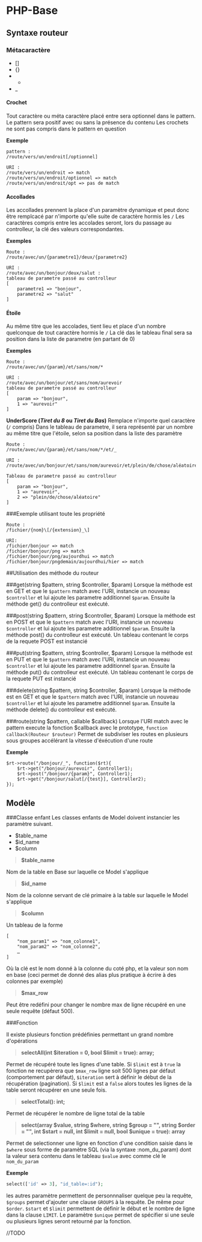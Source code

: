 # PHP-Base

## Syntaxe routeur

### Métacaractère 

* []
* {}
* *
* _

#### Crochet
Tout caractère ou méta caractère placé entre sera optionnel dans le pattern.
Le pattern sera positif avec ou sans la présence du contenu
Les crochets ne sont pas compris dans le pattern en question

**Exemple**
```
pattern :
/route/vers/un/endroit[/optionnel]

URI :
/route/vers/un/endroit => match
/route/vers/un/endroit/optionnel => match
/route/vers/un/endroit/opt => pas de match
```

#### Accollades
Les accollades prennent la place d'un paramètre dynamique et peut donc être remplcacé par n'importe qu'elle suite de caractère hormis les `/`
Les caractères compris entre les accolades seront, lors du passage au controlleur, la clé des valeurs correspondantes.

**Exemples**
```
Route : 
/route/avec/un/{parametre1}/deux/{parametre2}

URI :
/route/avec/un/bonjour/deux/salut :
tableau de parametre passé au controlleur
[
    parametre1 => "bonjour",
    parametre2 => "salut"
]
```

#### Étoile
Au même titre que les accolades, tient lieu et place d'un nombre quelconque de tout caractère hormis le `/`
La clé das le tableau final sera sa position dans la liste de parametre (en partant de 0)

**Exemples**

```
Route :
/route/avec/un/{param}/et/sans/nom/*

URI :
/route/avec/un/bonjour/et/sans/nom/aurevoir
tableau de parametre passé au controlleur
[
    param => "bonjour",
    1 => "aurevoir"
]
```

**UnderScore (*Tiret du 8* ou *Tiret du Bas*)**
Remplace n'importe quel caractère (`/` compris)
Dans le tableau de parametre, il sera représenté par un nombre au même titre que l'étoile, selon sa position dans la liste des paramètre

```
Route :
/route/avec/un/{param}/et/sans/nom/*/et/_

URI :
/route/avec/un/bonjour/et/sans/nom/aurevoir/et/plein/de/chose/aléatoire

Tableau de parametre passé au controlleur
[
    param => "bonjour",
    1 => "aurevoir",
    2 => "plein/de/chose/aléatoire"
]
```

###Exemple utilisant toute les propriété

```
Route :
/fichier/{nom}\[/{extension}_\]

URI:
/fichier/bonjour => match  
/fichier/bonjour/png => match
/fichier/bonjour/png/aujourdhui => match  
/fichier/bonjour/pngdemain/aujourdhui/hier => match
```

##Utilisation des méthode du routeur

###get(string \$pattern, string \$controller, \$param)
Lorsque la méthode est en GET et que le `$pattern` match avec l'URI, instancie un nouveau `$controller` et lui ajoute les parametre additionnel `$param`. Ensuite la méthode get() du controlleur est exécuté.

###post(string \$pattern, string \$controller, \$param)
Lorsque la méthode est en POST et que le `$pattern` match avec l'URI, instancie un nouveau `$controller` et lui ajoute les parametre additionnel `$param`. Ensuite la méthode post() du controlleur est exécuté. Un tableau contenant le corps de la requete POST est instancié

###put(string \$pattern, string \$controller, \$param)
Lorsque la méthode est en PUT et que le `$pattern` match avec l'URI, instancie un nouveau `$controller` et lui ajoute les parametre additionnel `$param`. Ensuite la méthode put() du controlleur est exécuté. Un tableau contenant le corps de la requete PUT est instancié

###delete(string \$pattern, string \$controller, \$param)
Lorsque la méthode est en GET et que le `$pattern` match avec l'URI, instancie un nouveau `$controller` et lui ajoute les parametre additionnel `$param`. Ensuite la méthode delete() du controlleur est exécuté.

###route(string \$pattern, callable \$callback)
Lorsque l'URI match avec le pattern execute la fonction \$callback avec le prototype, `function callback(Routeur $routeur)`
Permet de subdiviser les routes en plusieurs sous groupes accélérant la vitesse d'éxécution d'une route

**Exemple**
```
$rt->route("/bonjour/_", function($rt){
    $rt->get("/bonjour/aurevoir", Controller1);
    $rt->post("/bonjour/{param}", Controller1);
    $rt->get("/bonjour/salut[/{test}], Controller2);
});
```

## Modèle

###Classe enfant
Les classes enfants de Model doivent instancier les paramètre suivant.
* $table_name
* $id_name
* $column

> **$table_name**

Nom de la table en Base sur laquelle ce Model s'applique

> **$id_name**
 
Nom de la colonne servant de clé primaire à la table sur laquelle le Model s'applique

> **$column**

Un tableau de la forme
```
[
    "nom_param1" => "nom_colonne1",
    "nom_param2" => "nom_colonne2",
    …
]
```
Où la clé est le nom donné à la colonne du coté php, et la valeur son nom en base (ceci permet de donné des alias plus pratique à écrire à des colonnes par exemple)

> **$max_row**

Peut être redéfini pour changer le nombre max de ligne récupéré en une seule requête (défaut 500).

###Fonction

Il existe plusieurs fonction prédéfinies permettant un grand nombre d'opérations

> **selectAll(int \$iteration = 0, bool \$limit = true): array;**

Permet de récupéré toute les lignes d'une table. Si `$limit` est à `true` la fonction ne recupèrera que `$max_row` ligne soit 500 lignes par défaut (comportement par défaut), `$iteration` sert à définir le début de la récupération (pagination).
Si `$limit` est a `false` alors toutes les lignes de la table seront récupérer en une seule fois.

> **selectTotal(): int;**

Permet de récupérer le nombre de ligne total de la table

> **select(array \$value, string \$where, string \$group = "", string \$order = "", int \$start = null, int \$limit = null, bool \$unique = true): array**

Permet de selectionner une ligne en fonction d'une condition saisie dans le `$where` sous forme de paramètre SQL (via la syntaxe :nom_du_param) dont la valeur sera contenu dans le tableau `$value` avec comme clé le `nom_du_param`

**Exemple**
```php
select(['id' => 3], "id_table=:id");
```
les autres paramètre permettent de personnnaliser quelque peu la requête, `$groups` permet d'ajouter une clause `GROUPS` à la requête. De même pour `$order`. `$start` et `$limit` permettent de définir le début et le nombre de ligne dans la clause `LIMIT`. Le paramètre `$unique` permet de spécifier si une seule ou plusieurs lignes seront retourné par la fonction.

//TODO
